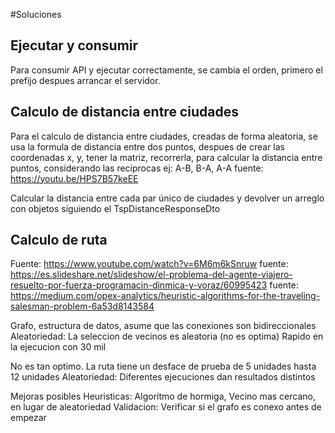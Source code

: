 #Soluciones

## Ejecutar y consumir

Para consumir API y ejecutar correctamente, se cambia el orden, primero el prefijo despues
arrancar el servidor.

## Calculo de distancia entre ciudades

Para el calculo de distancia entre ciudades, creadas de forma aleatoria, se usa la formula de distancia entre dos puntos, despues de crear las coordenadas x, y, tener la matriz, recorrerla, para calcular la distancia entre puntos, considerando las reciprocas ej: A-B, B-A, A-A fuente:
https://youtu.be/HPS7B57keEE

Calcular la distancia entre cada par único de ciudades y devolver un arreglo con objetos siguiendo
el TspDistanceResponseDto

## Calculo de ruta

Fuente: https://www.youtube.com/watch?v=6M6m6kSnruw
fuente: https://es.slideshare.net/slideshow/el-problema-del-agente-viajero-resuelto-por-fuerza-programacin-dinmica-y-voraz/60995423
fuente: https://medium.com/opex-analytics/heuristic-algorithms-for-the-traveling-salesman-problem-6a53d8143584

Grafo, estructura de datos, asume que las conexiones son bidireccionales
Aleatoriedad: La seleccion de vecinos es aleatoria (no es optima)
Rapido en la ejecucion con 30 mil

No es tan optimo. La ruta tiene un desface de prueba de 5 unidades hasta 12 unidades
Aleatoriedad: Diferentes ejecuciones dan resultados distintos

Mejoras posibles
Heuristicas: Algoritmo de hormiga, Vecino mas cercano, en lugar de aleatoriedad
Validacion: Verificar si el grafo es conexo antes de empezar
